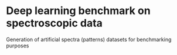 # Deep learning benchmark on spectroscopic data
Generation of artificial spectra (patterns) datasets for benchmarking purposes

